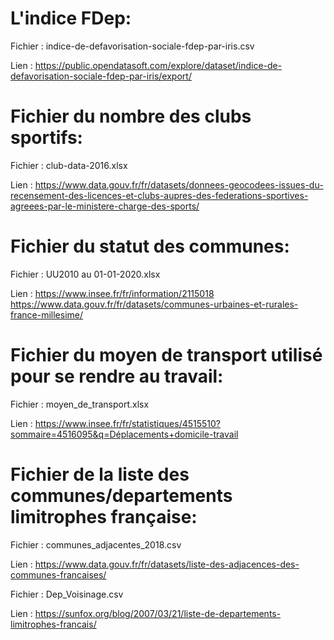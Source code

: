 # L'indice FDep:

Fichier : indice-de-defavorisation-sociale-fdep-par-iris.csv

Lien :  https://public.opendatasoft.com/explore/dataset/indice-de-defavorisation-sociale-fdep-par-iris/export/


# Fichier du nombre des clubs sportifs:

Fichier : club-data-2016.xlsx

Lien :  https://www.data.gouv.fr/fr/datasets/donnees-geocodees-issues-du-recensement-des-licences-et-clubs-aupres-des-federations-sportives-agreees-par-le-ministere-charge-des-sports/

# Fichier du statut des communes:

Fichier : UU2010 au 01-01-2020.xlsx

Lien : https://www.insee.fr/fr/information/2115018
https://www.data.gouv.fr/fr/datasets/communes-urbaines-et-rurales-france-millesime/

# Fichier du moyen de transport utilisé pour se rendre au travail:

Fichier : moyen_de_transport.xlsx

Lien : https://www.insee.fr/fr/statistiques/4515510?sommaire=4516095&q=Déplacements+domicile-travail

# Fichier de la liste des communes/departements limitrophes française: 

Fichier : communes_adjacentes_2018.csv

Lien : https://www.data.gouv.fr/fr/datasets/liste-des-adjacences-des-communes-francaises/

Fichier : Dep_Voisinage.csv

Lien : https://sunfox.org/blog/2007/03/21/liste-de-departements-limitrophes-francais/
